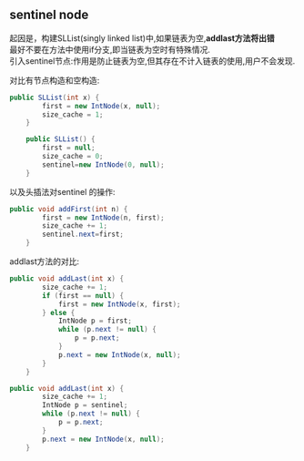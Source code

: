 ## sentinel node

起因是，构建SLList(singly linked list)中,如果链表为空,**addlast方法将出错**  
最好不要在方法中使用if分支,即当链表为空时有特殊情况.  
引入sentinel节点:作用是防止链表为空,但其存在不计入链表的使用,用户不会发现.

对比有节点构造和空构造:
```Java
public SLList(int x) {
        first = new IntNode(x, null);
        size_cache = 1;
    }

    public SLList() {
        first = null;
        size_cache = 0;
        sentinel=new IntNode(0, null);
    }
```
以及头插法对sentinel 的操作:
```java
public void addFirst(int n) {
        first = new IntNode(n, first);
        size_cache += 1;
        sentinel.next=first;
    }
```
addlast方法的对比:
```java
public void addLast(int x) {
        size_cache += 1;
        if (first == null) {
            first = new IntNode(x, first);
        } else {
            IntNode p = first;
            while (p.next != null) {
                p = p.next;
            }
            p.next = new IntNode(x, null);
        }
    }
```
```java
public void addLast(int x) {
        size_cache += 1;
        IntNode p = sentinel;
        while (p.next != null) {
            p = p.next;
        }
        p.next = new IntNode(x, null);
    }
    
```